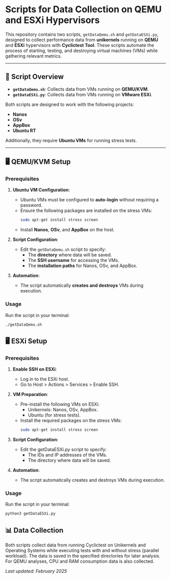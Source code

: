 # Scripts for Data Collection on QEMU and ESXi Hypervisors  

This repository contains two scripts, `getDataQemu.sh` and `getDataESXi.py`, designed to collect performance data from **unikernels** running on **QEMU** and **ESXi** hypervisors with **Cyclictest Tool**. These scripts automate the process of starting, testing, and destroying virtual machines (VMs) while gathering relevant metrics.  

---

## 📂 Script Overview  
- **`getDataQemu.sh`**: Collects data from VMs running on **QEMU/KVM**.  
- **`getDataESXi.py`**: Collects data from VMs running on **VMware ESXi**.  

Both scripts are designed to work with the following projects:  
- **Nanos**  
- **OSv**  
- **AppBox**
- **Ubuntu RT**

Additionally, they require **Ubuntu VMs** for running stress tests.  

---

## 🖥️ QEMU/KVM Setup  

### Prerequisites  
1. **Ubuntu VM Configuration**:  
   - Ubuntu VMs must be configured to **auto-login** without requiring a password.  
   - Ensure the following packages are installed on the stress VMs:  
     ```bash
     sudo apt-get install stress screen
     ```  
   - Install **Nanos**, **OSv**, and **AppBox** on the host.  

2. **Script Configuration**:  
   - Edit the `getDataQemu.sh` script to specify:  
     - The **directory** where data will be saved.  
     - The **SSH username** for accessing the VMs.  
     - The **installation paths** for Nanos, OSv, and AppBox.  

3. **Automation**:  
   - The script automatically **creates and destroys** VMs during execution.  

### Usage  
Run the script in your terminal:  
```bash
./getDataQemu.sh
```

## 🖥️ ESXi Setup
### Prerequisites  
1. **Enable SSH on ESXi**:
    - Log in to the ESXi host.
    - Go to Host > Actions > Services > Enable SSH.

2. **VM Preparation**:
    - Pre-install the following VMs on ESXi:
        - Unikernels: Nanos, OSv, AppBox.
        - Ubuntu (for stress tests).
    - Install the required packages on the stress VMs:
        ```bash
        sudo apt-get install stress screen
        ```

3. **Script Configuration**:
    - Edit the getDataESXi.py script to specify:
        - The IDs and IP addresses of the VMs.
        - The directory where data will be saved.

4. **Automation**:
    - The script automatically creates and destroys VMs during execution.

### Usage  
Run the script in your terminal:  
```bash
python3 getDataESXi.py
```

## 📊 Data Collection
Both scripts collect data from running Cyclictest on Unikernels and Operating Systems while executing tests with and without stress (parallel workload). The data is saved in the specified directories for later analysis. For QEMU analyses, CPU and RAM consumption data is also collected.

*Last updated: February 2025*
